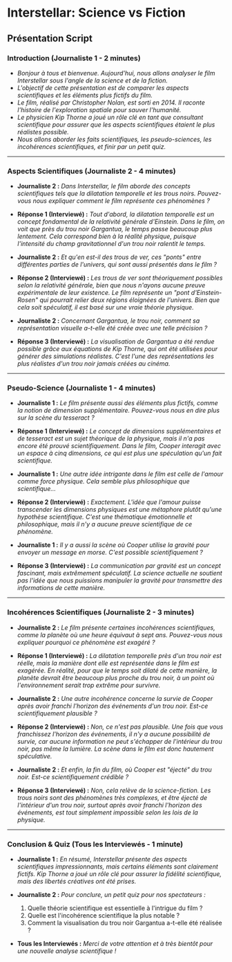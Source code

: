 # **Interstellar: Science vs Fiction**

## **Présentation Script**

### **Introduction (Journaliste 1 - 2 minutes)**

- *Bonjour à tous et bienvenue. Aujourd'hui, nous allons analyser le film *Interstellar* sous l'angle de la science et de la fiction.*
- *L'objectif de cette présentation est de comparer les aspects scientifiques et les éléments plus fictifs du film.*
- *Le film, réalisé par Christopher Nolan, est sorti en 2014. Il raconte l'histoire de l'exploration spatiale pour sauver l'humanité.*
- *Le physicien Kip Thorne a joué un rôle clé en tant que consultant scientifique pour assurer que les aspects scientifiques étaient le plus réalistes possible.*
- *Nous allons aborder les faits scientifiques, les pseudo-sciences, les incohérences scientifiques, et finir par un petit quiz.*

---

### **Aspects Scientifiques (Journaliste 2 - 4 minutes)**

- **Journaliste 2 :** *Dans *Interstellar*, le film aborde des concepts scientifiques tels que la dilatation temporelle et les trous noirs. Pouvez-vous nous expliquer comment le film représente ces phénomènes ?*

- **Réponse 1 (Interviewé) :** *Tout d'abord, la dilatation temporelle est un concept fondamental de la relativité générale d'Einstein. Dans le film, on voit que près du trou noir Gargantua, le temps passe beaucoup plus lentement. Cela correspond bien à la réalité physique, puisque l'intensité du champ gravitationnel d'un trou noir ralentit le temps.*

- **Journaliste 2 :** *Et qu'en est-il des trous de ver, ces "ponts" entre différentes parties de l'univers, qui sont aussi présentés dans le film ?*

- **Réponse 2 (Interviewé) :** *Les trous de ver sont théoriquement possibles selon la relativité générale, bien que nous n'ayons aucune preuve expérimentale de leur existence. Le film représente un "pont d'Einstein-Rosen" qui pourrait relier deux régions éloignées de l'univers. Bien que cela soit spéculatif, il est basé sur une vraie théorie physique.*

- **Journaliste 2 :** *Concernant Gargantua, le trou noir, comment sa représentation visuelle a-t-elle été créée avec une telle précision ?*

- **Réponse 3 (Interviewé) :** *La visualisation de Gargantua a été rendue possible grâce aux équations de Kip Thorne, qui ont été utilisées pour générer des simulations réalistes. C'est l'une des représentations les plus réalistes d'un trou noir jamais créées au cinéma.*

---

### **Pseudo-Science (Journaliste 1 - 4 minutes)**

- **Journaliste 1 :** *Le film présente aussi des éléments plus fictifs, comme la notion de dimension supplémentaire. Pouvez-vous nous en dire plus sur la scène du tesseract ?*

- **Réponse 1 (Interviewé) :** *Le concept de dimensions supplémentaires et de tesseract est un sujet théorique de la physique, mais il n'a pas encore été prouvé scientifiquement. Dans le film, Cooper interagit avec un espace à cinq dimensions, ce qui est plus une spéculation qu'un fait scientifique.*

- **Journaliste 1 :** *Une autre idée intrigante dans le film est celle de l'amour comme force physique. Cela semble plus philosophique que scientifique...*

- **Réponse 2 (Interviewé) :** *Exactement. L'idée que l'amour puisse transcender les dimensions physiques est une métaphore plutôt qu'une hypothèse scientifique. C'est une thématique émotionnelle et philosophique, mais il n'y a aucune preuve scientifique de ce phénomène.*

- **Journaliste 1 :** *Il y a aussi la scène où Cooper utilise la gravité pour envoyer un message en morse. C'est possible scientifiquement ?*

- **Réponse 3 (Interviewé) :** *La communication par gravité est un concept fascinant, mais extrêmement spéculatif. La science actuelle ne soutient pas l'idée que nous puissions manipuler la gravité pour transmettre des informations de cette manière.*

---

### **Incohérences Scientifiques (Journaliste 2 - 3 minutes)**

- **Journaliste 2 :** *Le film présente certaines incohérences scientifiques, comme la planète où une heure équivaut à sept ans. Pouvez-vous nous expliquer pourquoi ce phénomène est exagéré ?*

- **Réponse 1 (Interviewé) :** *La dilatation temporelle près d'un trou noir est réelle, mais la manière dont elle est représentée dans le film est exagérée. En réalité, pour que le temps soit dilaté de cette manière, la planète devrait être beaucoup plus proche du trou noir, à un point où l'environnement serait trop extrême pour survivre.*

- **Journaliste 2 :** *Une autre incohérence concerne la survie de Cooper après avoir franchi l'horizon des événements d'un trou noir. Est-ce scientifiquement plausible ?*

- **Réponse 2 (Interviewé) :** *Non, ce n'est pas plausible. Une fois que vous franchissez l'horizon des événements, il n'y a aucune possibilité de survie, car aucune information ne peut s'échapper de l'intérieur du trou noir, pas même la lumière. La scène dans le film est donc hautement spéculative.*

- **Journaliste 2 :** *Et enfin, la fin du film, où Cooper est "éjecté" du trou noir. Est-ce scientifiquement crédible ?*

- **Réponse 3 (Interviewé) :** *Non, cela relève de la science-fiction. Les trous noirs sont des phénomènes très complexes, et être éjecté de l'intérieur d'un trou noir, surtout après avoir franchi l'horizon des événements, est tout simplement impossible selon les lois de la physique.*

---

### **Conclusion & Quiz (Tous les Interviewés - 1 minute)**

- **Journaliste 1 :** *En résumé, *Interstellar* présente des aspects scientifiques impressionnants, mais certains éléments sont clairement fictifs. Kip Thorne a joué un rôle clé pour assurer la fidélité scientifique, mais des libertés créatives ont été prises.*

- **Journaliste 2 :** *Pour conclure, un petit quiz pour nos spectateurs :*
  1. Quelle théorie scientifique est essentielle à l'intrigue du film ?
  2. Quelle est l'incohérence scientifique la plus notable ?
  3. Comment la visualisation du trou noir Gargantua a-t-elle été réalisée ?

- **Tous les Interviewés :** *Merci de votre attention et à très bientôt pour une nouvelle analyse scientifique !*

